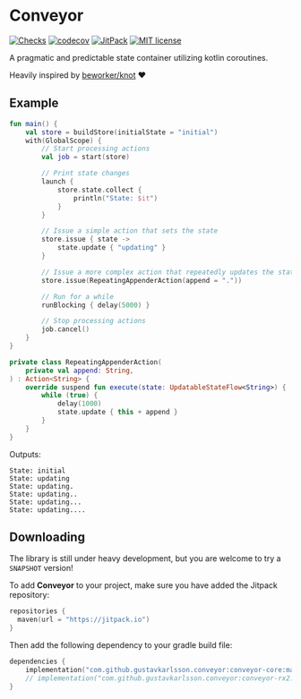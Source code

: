 # Conveyor

[![Checks](https://github.com/gustavkarlsson/conveyor/workflows/Checks/badge.svg?branch=master)](https://github.com/gustavkarlsson/conveyor/actions?query=workflow%3AChecks+branch%3Amaster+event%3Apush)
[![codecov](https://codecov.io/gh/gustavkarlsson/conveyor/branch/master/graph/badge.svg)](https://codecov.io/gh/gustavkarlsson/conveyor)
[![JitPack](https://jitpack.io/v/gustavkarlsson/conveyor.svg)](https://jitpack.io/#gustavkarlsson/conveyor)
[![MIT license](https://img.shields.io/badge/license-MIT-blue.svg)](https://github.com/gustavkarlsson/krate/blob/master/LICENSE.md)

A pragmatic and predictable state container utilizing kotlin coroutines.

Heavily inspired by [beworker/knot](https://github.com/beworker/knot) :heart:

## Example
```kotlin
fun main() {
    val store = buildStore(initialState = "initial")
    with(GlobalScope) {
        // Start processing actions
        val job = start(store)

        // Print state changes
        launch {
            store.state.collect {
                println("State: $it")
            }
        }

        // Issue a simple action that sets the state
        store.issue { state ->
            state.update { "updating" }
        }

        // Issue a more complex action that repeatedly updates the state
        store.issue(RepeatingAppenderAction(append = "."))

        // Run for a while
        runBlocking { delay(5000) }

        // Stop processing actions
        job.cancel()
    }
}

private class RepeatingAppenderAction(
    private val append: String,
) : Action<String> {
    override suspend fun execute(state: UpdatableStateFlow<String>) {
        while (true) {
            delay(1000)
            state.update { this + append }
        }
    }
}
```

Outputs:

```
State: initial
State: updating
State: updating.
State: updating..
State: updating...
State: updating....
```

## Downloading

The library is still under heavy development, but you are welcome to try a `SNAPSHOT` version!

To add **Conveyor** to your project, make sure you have added the Jitpack repository:

````kotlin
repositories {
  maven(url = "https://jitpack.io")
}
````

Then add the following dependency to your gradle build file:

```kotlin
dependencies {
    implementation("com.github.gustavkarlsson.conveyor:conveyor-core:master-SNAPSHOT") // Main library
    // implementation("com.github.gustavkarlsson.conveyor:conveyor-rx2:master-SNAPSHOT") // RxJava 2 support
}
```

